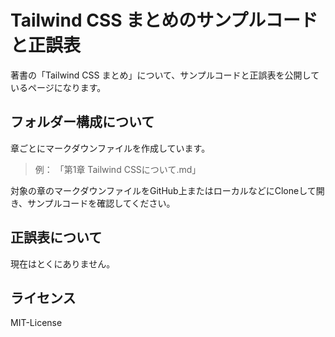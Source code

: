 # Tailwind CSS まとめのサンプルコードと正誤表

著書の「Tailwind CSS まとめ」について、サンプルコードと正誤表を公開しているページになります。

## フォルダー構成について

章ごとにマークダウンファイルを作成しています。

> 例： 「第1章 Tailwind CSSについて.md」

対象の章のマークダウンファイルをGitHub上またはローカルなどにCloneして開き、サンプルコードを確認してください。

## 正誤表について

現在はとくにありません。

## ライセンス

MIT-License
